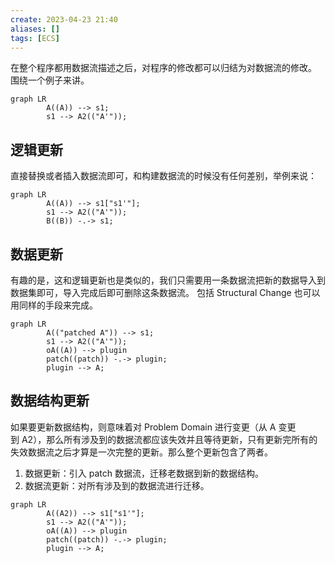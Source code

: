```yaml
---
create: 2023-04-23 21:40
aliases: []
tags: [ECS]
---
```

在整个程序都用数据流描述之后，对程序的修改都可以归结为对数据流的修改。
围绕一个例子来讲。
```mermaid
graph LR
		A((A)) --> s1;
		s1 --> A2(("A'"));
```
## 逻辑更新
直接替换或者插入数据流即可，和构建数据流的时候没有任何差别，举例来说：
```mermaid
graph LR
		A((A)) --> s1["s1'"];
		s1 --> A2(("A'"));
		B((B)) -.-> s1;
```
## 数据更新
有趣的是，这和逻辑更新也是类似的，我们只需要用一条数据流把新的数据导入到数据集即可，导入完成后即可删除这条数据流。
包括 Structural Change 也可以用同样的手段来完成。
``` mermaid
graph LR
		A(("patched A")) --> s1;
		s1 --> A2(("A'"));
		oA((A)) --> plugin
		patch((patch)) -.-> plugin;
		plugin --> A;
```
## 数据结构更新
如果要更新数据结构，则意味着对 Problem Domain 进行变更（从 A 变更到 A2），那么所有涉及到的数据流都应该失效并且等待更新，只有更新完所有的失效数据流之后才算是一次完整的更新。那么整个更新包含了两者。

1. 数据更新：引入 patch 数据流，迁移老数据到新的数据结构。
2. 数据流更新：对所有涉及到的数据流进行迁移。

```mermaid
graph LR
		A((A2)) --> s1["s1'"];
		s1 --> A2(("A'"));
		oA((A)) --> plugin
		patch((patch)) -.-> plugin;
		plugin --> A;
```
